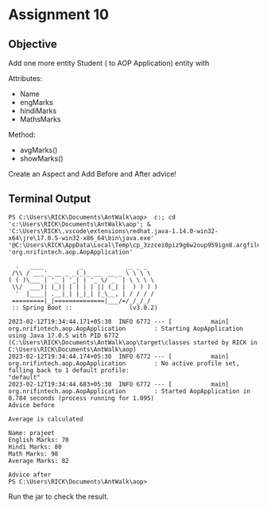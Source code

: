 # Assignment 10

## Objective
Add one more entity Student ( to AOP Application) entity with

Attributes:

 - Name
 - engMarks
 - hindiMarks
 - MathsMarks
 
Method:
- avgMarks()
- showMarks()

Create an Aspect and Add Before and After advice!

## Terminal Output
```
PS C:\Users\RICK\Documents\AntWalk\aop>  c:; cd 'c:\Users\RICK\Documents\AntWalk\aop'; & 'C:\Users\RICK\.vscode\extensions\redhat.java-1.14.0-win32-x64\jre\17.0.5-win32-x86_64\bin\java.exe' '@C:\Users\RICK\AppData\Local\Temp\cp_3zzcei8piz9g6w2oup959ign8.argfile' 'org.nrifintech.aop.AopApplication'

  .   ____          _            __ _ _
 /\\ / ___'_ __ _ _(_)_ __  __ _ \ \ \ \
( ( )\___ | '_ | '_| | '_ \/ _` | \ \ \ \
 \\/  ___)| |_)| | | | | || (_| |  ) ) ) )
  '  |____| .__|_| |_|_| |_\__, | / / / /
 =========|_|==============|___/=/_/_/_/
 :: Spring Boot ::                (v3.0.2)

2023-02-12T19:34:44.171+05:30  INFO 6772 --- [           main] org.nrifintech.aop.AopApplication        : Starting AopApplication using Java 17.0.5 with PID 6772 (C:\Users\RICK\Documents\AntWalk\aop\target\classes started by RICK in C:\Users\RICK\Documents\AntWalk\aop)
2023-02-12T19:34:44.174+05:30  INFO 6772 --- [           main] org.nrifintech.aop.AopApplication        : No active profile set, falling back to 1 default profile:
"default"
2023-02-12T19:34:44.683+05:30  INFO 6772 --- [           main] org.nrifintech.aop.AopApplication        : Started AopApplication in 0.784 seconds (process running for 1.095)
Advice before

Average is calculated

Name: prajeet
English Marks: 70
Hindi Marks: 80
Math Marks: 98
Average Marks: 82

Advice after
PS C:\Users\RICK\Documents\AntWalk\aop>
```

Run the jar to check the result.
